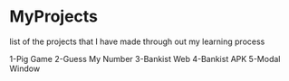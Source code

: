 # MyProjects
list of the projects that I have made through out my learning process

1-Pig Game 
2-Guess My Number
3-Bankist Web
4-Bankist APK
5-Modal Window
